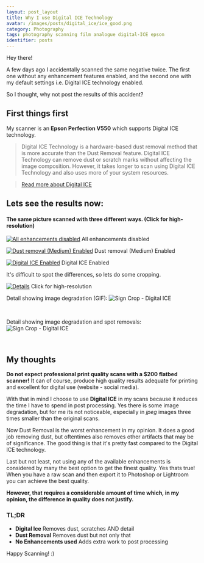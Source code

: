 ```yaml
---
layout: post_layout
title: Why I use Digital ICE Technology
avatar: /images/posts/digital_ice/ice_good.png
category: Photography
tags: photography scanning film analogue digital-ICE epson
identifier: posts
---
```


Hey there!

A few days ago I accidentally scanned the same negative twice.
The first one without any enhancement features enabled, and the second one with my default settings i.e. Digital ICE technology enabled.

So I thought, why not post the results of this accident?

## First things first
My scanner is an **Epson Perfection V550** which supports Digital ICE technology.

>Digital ICE Technology is a hardware-based dust removal method that is more accurate than the Dust Removal feature. Digital ICE Technology can remove dust or scratch marks without affecting the image composition. However, it takes longer to scan using Digital ICE Technology and also uses more of your system resources.

>[Read more about Digital ICE](https://files.support.epson.com/htmldocs/prv5ph/prv5phug/featr_3.htm)

## Lets see the results now:

#### The same picture scanned with three different ways. (Click for high-resolution)

<a href="/images/posts/digital_ice/all_no_tool.jpg" target="_blank" rel="no tool">![All enhancements disabled](/images/posts/digital_ice/all_no_tool.jpg)</a>
<span class="center_align">
  All enhancements disabled
</span>

<a href="/images/posts/digital_ice/all_dust.jpg" target="_blank" rel="Dust removal (Medium) Enabled">![Dust removal (Medium) Enabled](/images/posts/digital_ice/all_dust.jpg)</a>
<span class="center_align">
  Dust removal (Medium) Enabled
</span>

<a href="/images/posts/digital_ice/all_ice.jpg" target="_blank" rel="Digital ICE Enabled">![Digital ICE Enabled](/images/posts/digital_ice/all_ice.jpg)</a>
<span class="center_align">
  Digital ICE Enabled
</span>


It's difficult to spot the differences, so lets do some cropping.

<a href="/images/posts/digital_ice/general_crop.png" target="_blank" rel="Dust removal (Medium) Enabled">![Details](/images/posts/digital_ice/general_crop.png)</a>
<span class="center_align">
  Click for high-resolution
</span>

Detail showing image degradation (GIF):
![Sign Crop - Digital ICE](/images/posts/digital_ice/umbrella_full_crop.gif)

<br>

Detail showing image degradation and spot removals:
![Sign Crop - Digital ICE](/images/posts/digital_ice/sign_crop.png)

<br>

## My thoughts

**Do not expect professional print quality scans with a $200 flatbed scanner!**
It can of course, produce high quality results adequate for printing and excellent for digital use (website - social media).

With that in mind I choose to use **Digital ICE** in my scans because it reduces the time I have to spend in post processing.
Yes there is some image degradation, but for me its not noticeable, especially in *jpeg* images three times smaller than the original scans.

Now Dust Removal is the worst enhancement in my opinion. It does a good job removing dust, but oftentimes also removes other artifacts that may be of significance.
The good thing is that it's pretty fast compared to the Digital ICE technology.

Last but not least, not using any of the available enhancements is considered by many the best option to get the finest quality.
Yes thats true! When you have a raw scan and then export it to Photoshop or Lightroom you can achieve the best quality.

**However, that requires a considerable amount of time which, in my opinion, the difference in quality does not justify.**

### **TL;DR**

- **Digital Ice** Removes dust, scratches AND detail
- **Dust Removal** Removes dust but not only that
- **No Enhancements used** Adds extra work to post processing

Happy Scanning! :)
